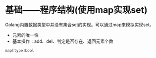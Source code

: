 ﻿# 基础——程序结构(使用map实现set) #

Golang内置数据类型中并没有集合set的实现。可以通过map来模拟实现set。

* 元素的唯一性
* 基本操作：add、del、判定是否存在、返回元素个数

```
map[type]bool
```
